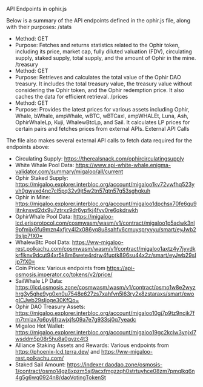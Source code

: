 API Endpoints in ophir.js

Below is a summary of the API endpoints defined in the ophir.js file, along with their purposes:
/stats
- Method: GET
- Purpose: Fetches and returns statistics related to the Ophir token, including its price, market cap, fully diluted valuation (FDV), circulating supply, staked supply, total supply, and the amount of Ophir in the mine.
/treasury
- Method: GET
- Purpose: Retrieves and calculates the total value of the Ophir DAO treasury. It includes the total treasury value, the treasury value without considering the Ophir token, and the Ophir redemption price. It also caches the data for efficient retrieval.
/prices
- Method: GET
- Purpose: Provides the latest prices for various assets including Ophir, Whale, bWhale, ampWhale, wBTC, wBTCaxl, ampWHALEt, Luna, Ash, OphirWhaleLp, Kuji, WhalewBtcLp, and Sail. It calculates LP prices for certain pairs and fetches prices from external APIs.
External API Calls

The file also makes several external API calls to fetch data required for the endpoints above:

- Circulating Supply: https://therealsnack.com/ophircirculatingsupply
- White Whale Pool Data: https://www.api-white-whale.enigma-validator.com/summary/migaloo/all/current
- Ophir Staked Supply: https://migaloo.explorer.interbloc.org/account/migaloo1kv72vwfhq523yvh0gwyxd4nc7cl5pq32v9jt5w2tn57qtn57g53sghgkuh
- Ophir in Mine: https://migaloo.explorer.interbloc.org/account/migaloo1dpchsx70fe6gu9ljtnknsvd2dx9u7ztrxz9dr6ypfkj4fvv0re6qkdrwkh
- OphirWhale Pool Data: https://migaloo-lcd.erisprotocol.com/cosmwasm/wasm/v1/contract/migaloo1p5adwk3nl9pfmjjx6fu9mzn4xfjry4l2x086yq8u8sahfv6cmuyspryvyu/smart/eyJwb29sIjp7fX0=
- WhalewBtc Pool Data: https://ww-migaloo-rest.polkachu.com/cosmwasm/wasm/v1/contract/migaloo1axtz4y7jyvdkkrflknv9dcut94xr5k8m6wete4rdrw4fuptk896su44x2z/smart/eyJwb29sIjp7fX0=
- Coin Prices: Various endpoints from https://api-osmosis.imperator.co/tokens/v2/price/
- SailWhale LP Data: https://lcd.osmosis.zone/cosmwasm/wasm/v1/contract/osmo1w8e2wyzhrg3y5ghe9yg0xn0u7548e627zs7xahfvn5l63ry2x8zstaraxs/smart/ewogICJwb29sIjoge30KfQo=
- Ophir DAO Treasury Assets: https://migaloo.explorer.interbloc.org/account/migaloo10gj7p9tz9ncjk7fm7tmlax7q6pyljfrawjxjfs09a7e7g933sj0q7yeadc
- Migaloo Hot Wallet: https://migaloo.explorer.interbloc.org/account/migaloo19gc2kclw3ynjxl7wsddm5p08r5hu8a0gvzc4t3
- Alliance Staking Assets and Rewards: Various endpoints from https://phoenix-lcd.terra.dev/ and https://ww-migaloo-rest.polkachu.com/
- Staked Sail Amount: https://indexer.daodao.zone/osmosis-1/contract/osmo14gz8xpzm5sj9acxfmgzzqh0strtuyhce08zm7pmqlkq6n4g5g6wq0924n8/daoVotingTokenSt
